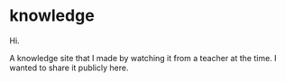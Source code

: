 # knowledge
 
Hi.

A knowledge site that I made by watching it from a teacher at the time. I wanted to share it publicly here.
